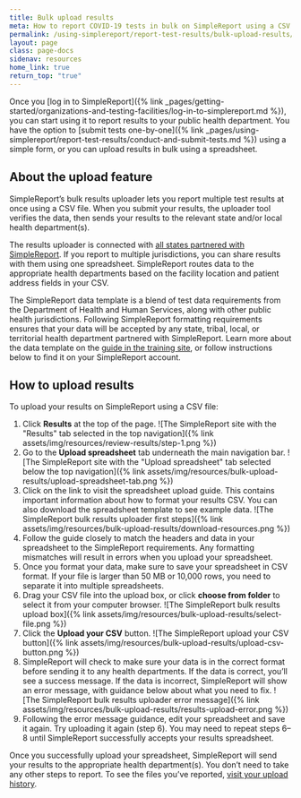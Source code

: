 ```yaml
---
title: Bulk upload results
meta: How to report COVID-19 tests in bulk on SimpleReport using a CSV file
permalink: /using-simplereport/report-test-results/bulk-upload-results/
layout: page
class: page-docs
sidenav: resources
home_link: true
return_top: "true"
---
```


Once you [log in to SimpleReport]({% link _pages/getting-started/organizations-and-testing-facilities/log-in-to-simplereport.md %}), you can start using it to report results to your public health department. You have the option to [submit tests one-by-one]({% link _pages/using-simplereport/report-test-results/conduct-and-submit-tests.md %}) using a simple form, or you can upload results in bulk using a spreadsheet.

## About the upload feature

SimpleReport’s bulk results uploader lets you report multiple test results at once using a CSV file. When you submit your results, the uploader tool verifies the data, then sends your results to the relevant state and/or local health department(s).  

The results uploader is connected with [all states partnered with SimpleReport](https://www.simplereport.gov/getting-started/organizations-and-testing-facilities/where-does-simplereport-work/). If you report to multiple jurisdictions, you can share results with them using one spreadsheet. SimpleReport routes data to the appropriate health departments based on the facility location and patient address fields in your CSV.

The SimpleReport data template is a blend of test data requirements from the Department of Health and Human Services, along with other public health jurisdictions. Following SimpleReport formatting requirements ensures that your data will be accepted by any state, tribal, local, or territorial health department partnered with SimpleReport. Learn more about the data template on the [guide in the training site](https://training.simplereport.gov/app/results/upload/submit/guide?facility=04d1db52-1d42-4e89-a6d3-307734c867c2), or follow instructions below to find it on your SimpleReport account.

## How to upload results

To upload your results on SimpleReport using a CSV file: 

1. Click **Results** at the top of the page. 
![The SimpleReport site with the "Results" tab selected in the top navigation]({% link assets/img/resources/review-results/step-1.png %})
1. Go to the **Upload spreadsheet** tab underneath the main navigation bar. 
![The SimpleReport site with the "Upload spreadsheet" tab selected below the top navigation]({% link assets/img/resources/bulk-upload-results/upload-spreadsheet-tab.png %})
1. Click on the link to visit the spreadsheet upload guide. This contains important information about how to format your results CSV. You can also download the spreadsheet template to see example data.
![The SimpleReport bulk results uploader first steps]({% link assets/img/resources/bulk-upload-results/download-resources.png %})
1. Follow the guide closely to match the headers and data in your spreadsheet to the SimpleReport requirements. Any formatting mismatches will result in errors when you upload your spreadsheet. 
1. Once you format your data, make sure to save your spreadsheet in CSV format. If your file is larger than 50 MB or 10,000 rows, you need to separate it into multiple spreadsheets.   
1. Drag your CSV file into the upload box, or click **choose from folder** to select it from your computer browser. 
![The SimpleReport bulk results upload box]({% link assets/img/resources/bulk-upload-results/select-file.png %})
1. Click the **Upload your CSV** button. 
![The SimpleReport upload your CSV button]({% link assets/img/resources/bulk-upload-results/upload-csv-button.png %})
1. SimpleReport will check to make sure your data is in the correct format before sending it to any health departments. If the data is correct, you’ll see a success message. If the data is incorrect, SimpleReport will show an error message, with guidance below about what you need to fix. 
![The SimpleReport bulk results uploader error message]({% link assets/img/resources/bulk-upload-results/results-upload-error.png %})
1. Following the error message guidance, edit your spreadsheet and save it again. Try uploading it again (step 6). You may need to repeat steps 6–8 until SimpleReport successfully accepts your results spreadsheet. 

Once you successfully upload your spreadsheet, SimpleReport will send your results to the appropriate health department(s). You don’t need to take any other steps to report. To see the files you’ve reported, [visit your upload history](https://www.simplereport.gov/using-simplereport/manage-results/see-upload-history).  

